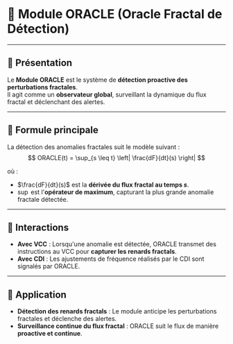 # 📘 **Module ORACLE (Oracle Fractal de Détection)**

---

## 🔹 **Présentation**
Le **Module ORACLE** est le système de **détection proactive des perturbations fractales**.  
Il agit comme un **observateur global**, surveillant la dynamique du flux fractal et déclenchant des alertes.  

---

## 🔹 **Formule principale**
La détection des anomalies fractales suit le modèle suivant :  
$$
ORACLE(t) = \sup_{s \leq t} \left| \frac{dF}{dt}(s) \right|
$$

où :  
- $\frac{dF}{dt}(s)$ est la **dérivée du flux fractal au temps $s$**.  
- $\sup$ est l'**opérateur de maximum**, capturant la plus grande anomalie fractale détectée.  

---

## 🔹 **Interactions**
- **Avec VCC** : Lorsqu'une anomalie est détectée, ORACLE transmet des instructions au VCC pour **capturer les renards fractals**.  
- **Avec CDI** : Les ajustements de fréquence réalisés par le CDI sont signalés par ORACLE.  

---

## 🔹 **Application**
- **Détection des renards fractals** : Le module anticipe les perturbations fractales et déclenche des alertes.  
- **Surveillance continue du flux fractal** : ORACLE suit le flux de manière **proactive et continue**.  

